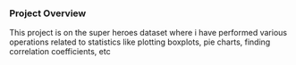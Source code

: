 ### Project Overview

 This project is on the super heroes dataset where i have performed various operations related to statistics like plotting boxplots, pie charts, finding correlation coefficients, etc


